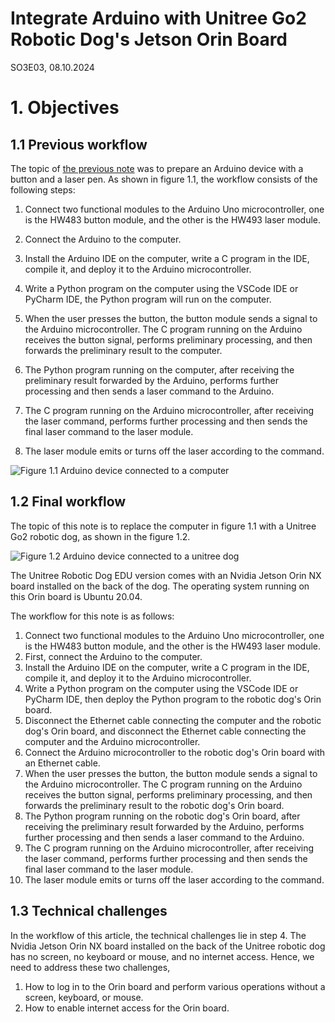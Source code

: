 # Integrate Arduino with Unitree Go2 Robotic Dog's Jetson Orin Board
SO3E03, 08.10.2024

# 1. Objectives

## 1.1 Previous workflow

The topic of [the previous note](https://github.com/housework-robot/main/blob/main/S03_unitree_robodog/S03E02_unitree_go2_arduino.md) was to prepare an Arduino device with a button and a laser pen. As shown in figure 1.1, the workflow consists of the following steps:

1. Connect two functional modules to the Arduino Uno microcontroller, one is the HW483 button module, and the other is the HW493 laser module.
   
2. Connect the Arduino to the computer.
   
3. Install the Arduino IDE on the computer, write a C program in the IDE, compile it, and deploy it to the Arduino microcontroller.
   
4. Write a Python program on the computer using the VSCode IDE or PyCharm IDE, the Python program will run on the computer.
   
5. When the user presses the button, the button module sends a signal to the Arduino microcontroller. The C program running on the Arduino receives the button signal, performs preliminary processing, and then forwards the preliminary result to the computer.
   
6. The Python program running on the computer, after receiving the preliminary result forwarded by the Arduino, performs further processing and then sends a laser command to the Arduino.
   
7. The C program running on the Arduino microcontroller, after receiving the laser command, performs further processing and then sends the final laser command to the laser module.
   
8. The laser module emits or turns off the laser according to the command.

![Figure 1.1 Arduino device connected to a computer](https://github.com/housework-robot/main/blob/main/S03_unitree_robodog/S03E03_src/0101_computer_arduino.png)


## 1.2 Final workflow

The topic of this note is to replace the computer in figure 1.1 with a Unitree Go2 robotic dog, as shown in the 
figure 1.2.

![Figure 1.2 Arduino device connected to a unitree dog](https://github.com/housework-robot/main/blob/main/S03_unitree_robodog/S03E03_src/0102_unitree_arduino_standalone.png)

The Unitree Robotic Dog EDU version comes with an Nvidia Jetson Orin NX board installed on the back of the dog. The operating system running on this Orin board is Ubuntu 20.04.

The workflow for this note is as follows:

1. Connect two functional modules to the Arduino Uno microcontroller, one is the HW483 button module, and the other is the HW493 laser module.
2. First, connect the Arduino to the computer.
3. Install the Arduino IDE on the computer, write a C program in the IDE, compile it, and deploy it to the Arduino microcontroller.
4. Write a Python program on the computer using the VSCode IDE or PyCharm IDE, then deploy the Python program to the robotic dog's Orin board.
5. Disconnect the Ethernet cable connecting the computer and the robotic dog's Orin board, and disconnect the Ethernet cable connecting the computer and the Arduino microcontroller.
6. Connect the Arduino microcontroller to the robotic dog's Orin board with an Ethernet cable.
7. When the user presses the button, the button module sends a signal to the Arduino microcontroller. The C program running on the Arduino receives the button signal, performs preliminary processing, and then forwards the preliminary result to the robotic dog's Orin board.
8. The Python program running on the robotic dog's Orin board, after receiving the preliminary result forwarded by the Arduino, performs further processing and then sends a laser command to the Arduino.
9. The C program running on the Arduino microcontroller, after receiving the laser command, performs further processing and then sends the final laser command to the laser module.
10. The laser module emits or turns off the laser according to the command.


## 1.3 Technical challenges

In the workflow of this article, the technical challenges lie in step 4. The Nvidia Jetson Orin NX board installed on the back of the Unitree robotic dog has no screen, no keyboard or mouse, and no internet access. Hence, we need to address these two challenges, 

1. How to log in to the Orin board and perform various operations without a screen, keyboard, or mouse.
2. How to enable internet access for the Orin board.
